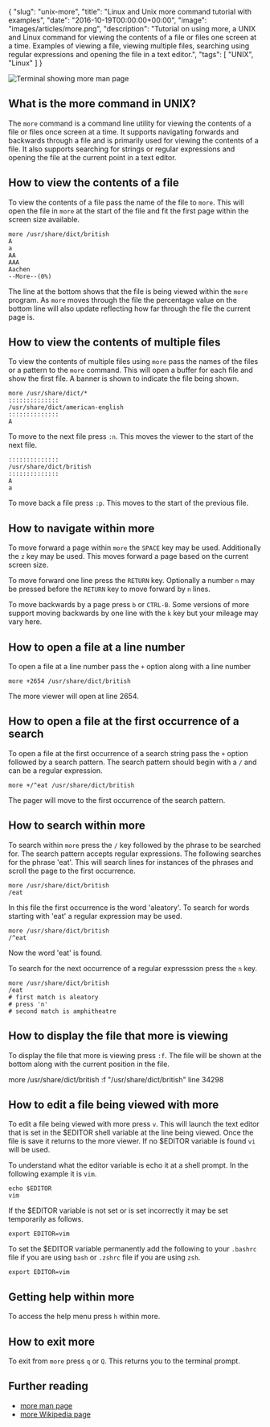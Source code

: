 {
  "slug": "unix-more",
  "title": "Linux and Unix more command tutorial with examples",
  "date": "2016-10-19T00:00:00+00:00",
  "image": "images/articles/more.png",
  "description": "Tutorial on using more, a UNIX and Linux command for viewing the contents of a file or files one screen at a time. Examples of viewing a file, viewing multiple files, searching using regular expressions and opening the file in a text editor.",
  "tags": [
    "UNIX",
    "Linux"
  ]
}

![Terminal showing more man page][2]

## What is the more command in UNIX?

The `more` command is a command line utility for viewing the contents of a file or files once screen at a time. It supports navigating forwards and backwards through a file and is primarily used for viewing the contents of a file. It also supports searching for strings or regular expressions and opening the file at the current point in a text editor.  

## How to view the contents of a file

To view the contents of a file pass the name of the file to `more`. This will open the file in `more` at the start of the file and fit the first page within the screen size available.

    more /usr/share/dict/british
    A
    a
    AA
    AAA
    Aachen
    --More--(0%)

The line at the bottom shows that the file is being viewed within the `more` program. As `more` moves through the file the percentage value on the bottom line will also update reflecting how far through the file the current page is. 

## How to view the contents of multiple files

To view the contents of multiple files using `more` pass the names of the files or a pattern to the `more` command. This will open a buffer for each file and show the first file. A banner is shown to indicate the file being shown.
    
    more /usr/share/dict/*
    ::::::::::::::
    /usr/share/dict/american-english
    ::::::::::::::
    A

To move to the next file press `:n`. This moves the viewer to the start of the next file. 

    ::::::::::::::
    /usr/share/dict/british
    ::::::::::::::
    A
    a

To move back a file press `:p`. This moves to the start of the previous file. 

## How to navigate within more

To move forward a page within `more` the `SPACE` key may be used. Additionally the `z` key may be used. This moves forward a page based on the current screen size.

To move forward one line press the `RETURN` key. Optionally a number `n` may be pressed before the `RETURN` key to move forward by `n` lines.

To move backwards by a page press `b` or `CTRL-B`. Some versions of more support moving backwards by one line with the `k` key but your mileage may vary here. 

## How to open a file at a line number

To open a file at a line number pass the `+` option along with a line number

    more +2654 /usr/share/dict/british

The more viewer will open at line 2654.

## How to open a file at the first occurrence of a search

To open a file at the first occurrence of a search string pass the `+` option followed by a search pattern. The search pattern should begin with a `/` and can be a regular expression.

    more +/^eat /usr/share/dict/british

The pager will move to the first occurrence of the search pattern. 

## How to search within more

To search within `more` press the `/` key followed by the phrase to be searched for. The search pattern accepts regular expressions. The following searches for the phrase 'eat'. This will search lines for instances of the phrases and scroll the page to the first occurrence.
    
    more /usr/share/dict/british
    /eat

In this file the first occurrence is the word 'aleatory'. To search for words starting with 'eat' a regular expression may be used. 

    more /usr/share/dict/british
    /^eat

Now the word 'eat' is found.

To search for the next occurrence of a regular expresssion press the `n` key.

    more /usr/share/dict/british
    /eat
    # first match is aleatory
    # press 'n'
    # second match is amphitheatre

## How to display the file that more is viewing

To display the file that more is viewing press `:f`. The file will be shown at the bottom along with the current position in the file.

  more /usr/share/dict/british
  :f
  "/usr/share/dict/british" line 34298

## How to edit a file being viewed with more 

To edit a file being viewed with more press `v`. This will launch the text editor that is set in the $EDITOR shell variable at the line being viewed. Once the file is save it returns to the more viewer. If no $EDITOR variable is found `vi` will be used. 

To understand what the editor variable is echo it at a shell prompt. In the following example it is `vim`.

    echo $EDITOR
    vim

If the $EDITOR variable is not set or is set incorrectly it may be set temporarily as follows.

    export EDITOR=vim

To set the $EDITOR variable permanently add the following to your `.bashrc` file if you are using `bash` or `.zshrc` file if you are using `zsh`.

    export EDITOR=vim

## Getting help within more

To access the help menu press `h` within more. 

## How to exit more

To exit from `more` press `q` or `Q`. This returns you to the terminal prompt. 

## Further reading 
* [more man page][1]
* [more Wikipedia page][3]

[1]: http://linux.die.net/man/1/more
[2]: /images/articles/more.png "Linux and Unix more command"
[3]: https://en.wikipedia.org/wiki/More
